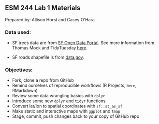 ## ESM 244 Lab 1 Materials 

Prepared by: Allison Horst and Casey O'Hara

### Data used: 

- SF trees data are from [SF Open Data Portal](https://data.sfgov.org/City-Infrastructure/Street-Tree-List/tkzw-k3nq). See more information from Thomas Mock and TidyTuesday [here](https://github.com/rfordatascience/tidytuesday/tree/master/data/2020/2020-01-28). 

- SF roads shapefile is from [data.gov](https://catalog.data.gov/dataset/tiger-line-shapefile-2017-county-san-francisco-county-ca-all-roads-county-based-shapefile).

### Objectives:

- Fork, clone a repo from GitHub
- Remind ourselves of reproducible workflows (R Projects, `here`, RMarkdown)
- Review some data wrangling basics with `dplyr`
- Introduce some new `dplyr` and `tidyr` functions
- Convert lat/lon to spatial coordinates with `sf::st_as_sf`
- Make static and interactive maps with `ggplot` and `tmap`
- Stage, commit, push changes back to your copy of GitHub repo
